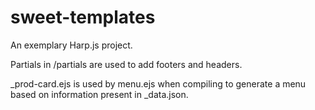 # sweet-templates

An exemplary Harp.js project. 

Partials in /partials are used to add footers and headers. 

_prod-card.ejs is used by menu.ejs when compiling to generate a menu based on information present in _data.json.
